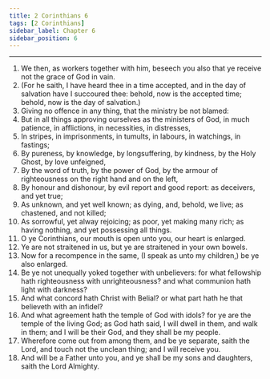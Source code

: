 ```yaml
---
title: 2 Corinthians 6
tags: [2 Corinthians]
sidebar_label: Chapter 6
sidebar_position: 6
---
```


---
1. We then, as workers together with him, beseech you also that ye receive not the grace of God in vain.
2. (For he saith, I have heard thee in a time accepted, and in the day of salvation have I succoured thee: behold, now is the accepted time; behold, now is the day of salvation.)
3. Giving no offence in any thing, that the ministry be not blamed:
4. But in all things approving ourselves as the ministers of God, in much patience, in afflictions, in necessities, in distresses,
5. In stripes, in imprisonments, in tumults, in labours, in watchings, in fastings;
6. By pureness, by knowledge, by longsuffering, by kindness, by the Holy Ghost, by love unfeigned,
7. By the word of truth, by the power of God, by the armour of righteousness on the right hand and on the left,
8. By honour and dishonour, by evil report and good report: as deceivers, and yet true;
9. As unknown, and yet well known; as dying, and, behold, we live; as chastened, and not killed;
10. As sorrowful, yet alway rejoicing; as poor, yet making many rich; as having nothing, and yet possessing all things.
11. O ye Corinthians, our mouth is open unto you, our heart is enlarged.
12. Ye are not straitened in us, but ye are straitened in your own bowels.
13. Now for a recompence in the same, (I speak as unto my children,) be ye also enlarged.
14. Be ye not unequally yoked together with unbelievers: for what fellowship hath righteousness with unrighteousness? and what communion hath light with darkness?
15. And what concord hath Christ with Belial? or what part hath he that believeth with an infidel?
16. And what agreement hath the temple of God with idols? for ye are the temple of the living God; as God hath said, I will dwell in them, and walk in them; and I will be their God, and they shall be my people.
17. Wherefore come out from among them, and be ye separate, saith the Lord, and touch not the unclean thing; and I will receive you.
18. And will be a Father unto you, and ye shall be my sons and daughters, saith the Lord Almighty.